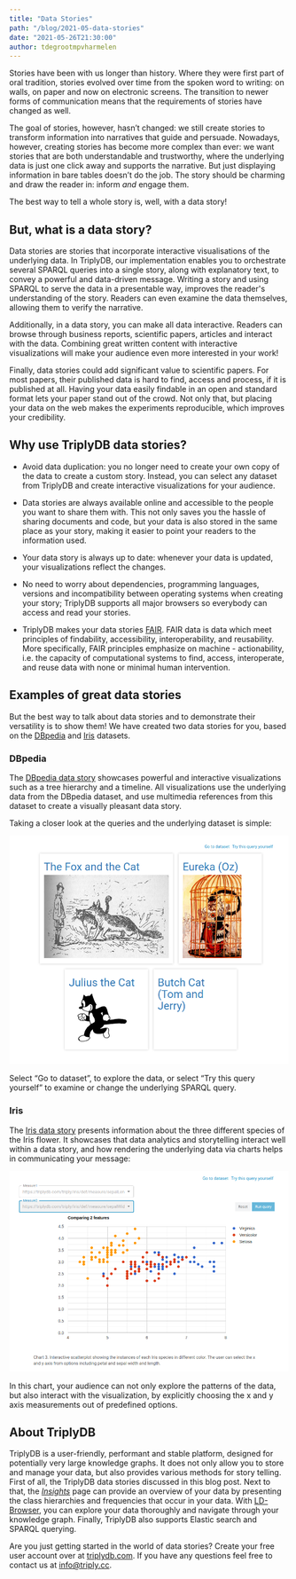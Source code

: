 ```yaml
---
title: "Data Stories"
path: "/blog/2021-05-data-stories"
date: "2021-05-26T21:30:00"
author: tdegrootmpvharmelen
---
```


Stories have been with us longer than history. Where they were first part of oral tradition, stories evolved over time from the spoken word to writing: on walls, on paper and now on electronic screens. The transition to newer forms of communication means that the requirements of stories have changed as well. 

The goal of stories, however, hasn’t changed: we still create stories to transform information into narratives that guide and persuade. Nowadays, however, creating stories has become more complex than ever: we want stories that are both understandable and trustworthy, where the underlying data is just one click away and supports the narrative. But just displaying information in bare tables doesn’t do the job. The story should be charming and draw the reader in: inform *and* engage them.

The best way to tell a whole story is, well, with a data story!

## But, what is a data story?

Data stories are stories that incorporate interactive visualisations of the underlying data. In TriplyDB, our implementation enables you to orchestrate several SPARQL queries into a single story, along with explanatory text, to convey a powerful and data-driven message. Writing a story and using SPARQL to serve the data in a presentable way, improves the reader's understanding of the story. Readers can even examine the data themselves, allowing them to verify the narrative. 

Additionally, in a data story, you can make all data interactive. Readers can browse through business reports, scientific papers, articles and interact with the data. Combining great written content with interactive visualizations will make your audience even more interested in your work!

Finally, data stories could add significant value to scientific papers. For most papers, their published data is hard to find, access and process, if it is published at all. Having your data easily findable in an open and standard format lets your paper stand out of the crowd. Not only that, but placing your data on the web makes the experiments reproducible, which improves your credibility. 

## Why use TriplyDB data stories?

- Avoid data duplication: you no longer need to create your own copy of the data to create a custom story. Instead, you can select any dataset from TriplyDB and create interactive visualizations for your audience. 

- Data stories are always available online and accessible to the people you want to share them with. This not only saves you the hassle of sharing documents and code, but your data is also stored in the same place as your story, making it easier to point your readers to the information used.

- Your data story is always up to date: whenever your data is updated, your visualizations reflect the changes.

- No need to worry about dependencies, programming languages, versions and incompatibility between operating systems when creating your story; TriplyDB supports all major browsers so everybody can access and read your stories.

- TriplyDB makes your data stories [FAIR](https://www.go-fair.org/fair-principles/). FAIR data is data which meet principles of findability, accessibility, interoperability, and reusability. More specifically, FAIR principles emphasize on machine - actionability, i.e. the capacity of computational systems to find, access, interoperate, and reuse data with none or minimal human intervention.

## Examples of great data stories

But the best way to talk about data stories and to demonstrate their versatility is to show them! We have created two data stories for you, based on the [DBpedia][] and [Iris][] datasets.

### DBpedia

The [DBpedia data story](https://triplydb.com/Triply/-/stories/DBpedia-Story) showcases powerful and interactive visualizations such as a tree hierarchy and a timeline. All visualizations use the underlying data from the DBpedia dataset, and use multimedia references from this dataset to create a visually pleasant data story.

Taking a closer look at the queries and the underlying dataset is simple:

![DBPedia data story](dbpedia-data-story.png)

Select “Go to dataset”, to explore the data, or select “Try this query yourself” to examine or change the underlying SPARQL query.

### Iris

The [Iris data story](https://triplydb.com/Triply/-/stories/the-iris-dataset) presents information about the three different species of the Iris flower. It showcases that data analytics and storytelling interact well within a data story, and how rendering the underlying data via charts helps in communicating your message:

![Iris data story](iris-data-story.png)

In this chart, your audience can not only explore the patterns of the data, but also interact with the visualization, by explicitly choosing the x and y axis measurements out of predefined options. 

## About TriplyDB

TriplyDB is a user-friendly, performant and stable platform, designed for potentially very large knowledge graphs. It does not only allow you to store and manage your data, but also provides various methods for story telling. First of all, the TriplyDB data stories discussed in this blog post. Next to that, the *[Insights][]* page can provide an overview of your data by presenting the class hierarchies and frequencies that occur in your data. With [LD-Browser][], you can explore your data thoroughly and navigate through your knowledge graph. Finally, TriplyDB also supports Elastic search and SPARQL querying.

Are you just getting started in the world of data stories? Create your free user account over at [triplydb.com][]. If you have any questions feel free to contact us at [info@triply.cc][].


[triplydb.com]: https://triplydb.com
[info@triply.cc]: mailto:info@triply.cc
[Insights]: https://triplydb.com/DBpedia-association/dbpedia/insights/classHierarchy?type=bubbles
[LD-Browser]: https://triplydb.com/DBpedia-association/dbpedia/browser?resource=http%3A%2F%2Fdbpedia.org%2Fresource%2FAnchiano&focus=forward
[DBpedia]: https://triplydb.com/DBpedia-association/dbpedia
[Iris]: https://triplydb.com/Triply/iris
